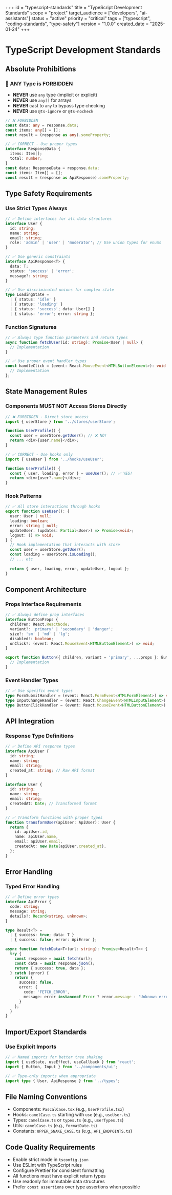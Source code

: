 +++
id = "typescript-standards"
title = "TypeScript Development Standards"
scope = "project"
target_audience = ["developers", "ai-assistants"]
status = "active"
priority = "critical"
tags = ["typescript", "coding-standards", "type-safety"]
version = "1.0.0"
created_date = "2025-01-24"
+++

# TypeScript Development Standards

## Absolute Prohibitions

### 🚫 ANY Type is FORBIDDEN
- **NEVER** use `any` type (implicit or explicit)
- **NEVER** use `any[]` for arrays
- **NEVER** cast to `any` to bypass type checking
- **NEVER** use `@ts-ignore` or `@ts-nocheck`

```typescript
// ❌ FORBIDDEN
const data: any = response.data;
const items: any[] = [];
const result = (response as any).someProperty;

// ✅ CORRECT - Use proper types
interface ResponseData {
  items: Item[];
  total: number;
}
const data: ResponseData = response.data;
const items: Item[] = [];
const result = (response as ApiResponse).someProperty;
```

## Type Safety Requirements

### Use Strict Types Always
```typescript
// ✅ Define interfaces for all data structures
interface User {
  id: string;
  name: string;
  email: string;
  role: 'admin' | 'user' | 'moderator'; // Use union types for enums
}

// ✅ Use generic constraints
interface ApiResponse<T> {
  data: T;
  status: 'success' | 'error';
  message?: string;
}

// ✅ Use discriminated unions for complex state
type LoadingState = 
  | { status: 'idle' }
  | { status: 'loading' }
  | { status: 'success'; data: User[] }
  | { status: 'error'; error: string };
```

### Function Signatures
```typescript
// ✅ Always type function parameters and return types
async function fetchUser(id: string): Promise<User | null> {
  // Implementation
}

// ✅ Use proper event handler types
const handleClick = (event: React.MouseEvent<HTMLButtonElement>): void => {
  // Implementation
};
```

## State Management Rules

### Components MUST NOT Access Stores Directly
```typescript
// ❌ FORBIDDEN - Direct store access
import { userStore } from '../stores/userStore';

function UserProfile() {
  const user = userStore.getUser(); // ❌ NO!
  return <div>{user.name}</div>;
}

// ✅ CORRECT - Use hooks only
import { useUser } from '../hooks/useUser';

function UserProfile() {
  const { user, loading, error } = useUser(); // ✅ YES!
  return <div>{user?.name}</div>;
}
```

### Hook Patterns
```typescript
// ✅ All store interactions through hooks
export function useUser(): {
  user: User | null;
  loading: boolean;
  error: string | null;
  updateUser: (updates: Partial<User>) => Promise<void>;
  logout: () => void;
} {
  // Hook implementation that interacts with store
  const user = userStore.getUser();
  const loading = userStore.isLoading();
  // ... etc
  
  return { user, loading, error, updateUser, logout };
}
```

## Component Architecture

### Props Interface Requirements
```typescript
// ✅ Always define prop interfaces
interface ButtonProps {
  children: React.ReactNode;
  variant?: 'primary' | 'secondary' | 'danger';
  size?: 'sm' | 'md' | 'lg';
  disabled?: boolean;
  onClick?: (event: React.MouseEvent<HTMLButtonElement>) => void;
}

export function Button({ children, variant = 'primary', ...props }: ButtonProps) {
  // Implementation
}
```

### Event Handler Types
```typescript
// ✅ Use specific event types
type FormSubmitHandler = (event: React.FormEvent<HTMLFormElement>) => void;
type InputChangeHandler = (event: React.ChangeEvent<HTMLInputElement>) => void;
type ButtonClickHandler = (event: React.MouseEvent<HTMLButtonElement>) => void;
```

## API Integration

### Response Type Definitions
```typescript
// ✅ Define API response types
interface ApiUser {
  id: string;
  name: string;
  email: string;
  created_at: string; // Raw API format
}

interface User {
  id: string;
  name: string;
  email: string;
  createdAt: Date; // Transformed format
}

// ✅ Transform functions with proper types
function transformUser(apiUser: ApiUser): User {
  return {
    id: apiUser.id,
    name: apiUser.name,
    email: apiUser.email,
    createdAt: new Date(apiUser.created_at),
  };
}
```

## Error Handling

### Typed Error Handling
```typescript
// ✅ Define error types
interface ApiError {
  code: string;
  message: string;
  details?: Record<string, unknown>;
}

type Result<T> = 
  | { success: true; data: T }
  | { success: false; error: ApiError };

async function fetchData<T>(url: string): Promise<Result<T>> {
  try {
    const response = await fetch(url);
    const data = await response.json();
    return { success: true, data };
  } catch (error) {
    return { 
      success: false, 
      error: { 
        code: 'FETCH_ERROR', 
        message: error instanceof Error ? error.message : 'Unknown error' 
      }
    };
  }
}
```

## Import/Export Standards

### Use Explicit Imports
```typescript
// ✅ Named imports for better tree shaking
import { useState, useEffect, useCallback } from 'react';
import { Button, Input } from '../components/ui';

// ✅ Type-only imports when appropriate
import type { User, ApiResponse } from '../types';
```

## File Naming Conventions

- Components: `PascalCase.tsx` (e.g., `UserProfile.tsx`)
- Hooks: `camelCase.ts` starting with `use` (e.g., `useUser.ts`)
- Types: `camelCase.ts` or `types.ts` (e.g., `userTypes.ts`)
- Utils: `camelCase.ts` (e.g., `formatDate.ts`)
- Constants: `UPPER_SNAKE_CASE.ts` (e.g., `API_ENDPOINTS.ts`)

## Code Quality Requirements

- Enable strict mode in `tsconfig.json`
- Use ESLint with TypeScript rules
- Configure Prettier for consistent formatting
- All functions must have explicit return types
- Use readonly for immutable data structures
- Prefer `const assertions` over type assertions when possible